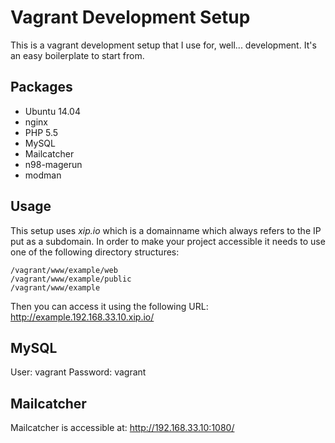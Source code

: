 # Vagrant Development Setup

This is a vagrant development setup that I use for, well... development. It's an easy boilerplate to start from.

## Packages

- Ubuntu 14.04
- nginx
- PHP 5.5
- MySQL
- Mailcatcher
- n98-magerun
- modman

## Usage

This setup uses *xip.io* which is a domainname which always refers to the IP put as a subdomain.
In order to make your project accessible it needs to use one of the following directory structures:

    /vagrant/www/example/web
    /vagrant/www/example/public
    /vagrant/www/example

Then you can access it using the following URL: http://example.192.168.33.10.xip.io/

## MySQL

User: vagrant
Password: vagrant

## Mailcatcher

Mailcatcher is accessible at: http://192.168.33.10:1080/
